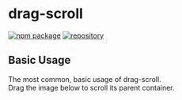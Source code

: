 <script setup>
    import ExampleBasicUsage from "../tools-examples/drag-scroll/basic-usage.vue"
</script>



# drag-scroll

<a href="https://npmjs.com/package/@wolff-h/drag-scroll"><img style="" src="/npm.svg" alt="npm package"></a>
<a href="https://github.com/Wolff-H/drag-scroll"><img src="https://github.com/badge.svg" alt="repository"></a>

## Basic Usage

The most common, basic usage of drag-scroll.  
Drag the image below to scroll its parent container.

<ExampleBasicUsage />